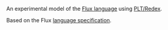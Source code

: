 An experimental model of the [Flux language](https://github.com/influxdata/flux) using [PLT/Redex](https://redex.racket-lang.org/).

Based on the Flux [language specification](https://github.com/influxdata/flux/blob/master/docs/SPEC.md).
